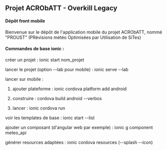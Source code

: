 ## Projet ACRObATT - Overkill Legacy

#### Dépôt front mobile

Bienvenue sur le dépôt de l'application mobile du projet ACRObATT, nommé "PROUST" (PRévisions météo Optimisées par Utilisation de SiTes)

#### Commandes de base ionic :

créer un projet : ionic start nom_projet

lancer le projet (option --lab pour mobile) : ionic serve --lab

lancer sur mobile : 

1) ajouter plateforme : ionic cordova platform add android

2) construire : cordova build android --verbos

3) lancer : ionic cordova run 

voir les templates de base : ionic start --list

ajouter un composant (d'angular web par exemple) : ionic g component meteo_api

générer resources adaptées : ionic cordova resources (--splash --icon)
